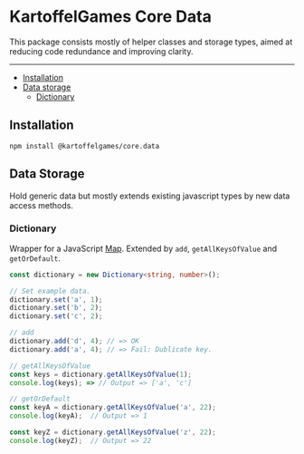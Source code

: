 # KartoffelGames Core Data

This package consists mostly of helper classes and storage types, aimed at reducing code redundance and improving clarity.

---

* [Installation](#installation)
* [Data storage](#data-storage)
    * [Dictionary](#dictionary)

## Installation
```
npm install @kartoffelgames/core.data
```

## Data Storage
Hold generic data but mostly extends existing javascript types by new data access methods.

### Dictionary
Wrapper for a JavaScript [Map](https://developer.mozilla.org/en-US/docs/Web/JavaScript/Reference/Global_Objects/Map). 
Extended by `add`, `getAllKeysOfValue` and `getOrDefault`.
```TypeScript
const dictionary = new Dictionary<string, number>();

// Set example data.
dictionary.set('a', 1);
dictionary.set('b', 2);
dictionary.set('c', 2);

// add
dictionary.add('d', 4); // => OK
dictionary.add('a', 4); // => Fail: Dublicate key.

// getAllKeysOfValue
const keys = dictionary.getAllKeysOfValue(1);
console.log(keys); => // Output => ['a', 'c']

// getOrDefault
const keyA = dictionary.getAllKeysOfValue('a', 22);
console.log(keyA);  // Output => 1

const keyZ = dictionary.getAllKeysOfValue('z', 22);
console.log(keyZ);  // Output => 22
```